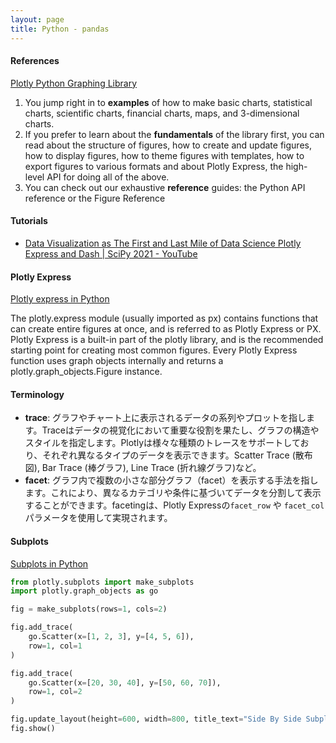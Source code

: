 ```yaml
---
layout: page
title: Python - pandas
---
```



#### References
[Plotly Python Graphing Library](https://plotly.com/python/)


1. You jump right in to **examples** of how to make basic charts, statistical charts, scientific charts, financial charts, maps, and 3-dimensional charts.
2. If you prefer to learn about the **fundamentals** of the library first, you can read about the structure of figures, how to create and update figures, how to display figures, how to theme figures with templates, how to export figures to various formats and about Plotly Express, the high-level API for doing all of the above.
3. You can check out our exhaustive **reference** guides: the Python API reference or the Figure Reference

#### Tutorials
* [Data Visualization as The First and Last Mile of Data Science Plotly Express and Dash | SciPy 2021 - YouTube](https://www.youtube.com/watch?v=FpCgG85g2Hw)

#### Plotly Express
[Plotly express in Python](https://plotly.com/python/plotly-express/)

The plotly.express module (usually imported as px) contains functions that can create entire figures at once, and is referred to as Plotly Express or PX. Plotly Express is a built-in part of the plotly library, and is the recommended starting point for creating most common figures. Every Plotly Express function uses graph objects internally and returns a plotly.graph_objects.Figure instance. 

#### Terminology
- **trace**: グラフやチャート上に表示されるデータの系列やプロットを指します。Traceはデータの視覚化において重要な役割を果たし、グラフの構造やスタイルを指定します。Plotlyは様々な種類のトレースをサポートしており、それぞれ異なるタイプのデータを表示できます。Scatter Trace (散布図), Bar Trace (棒グラフ), Line Trace (折れ線グラフ)など。
- **facet**: グラフ内で複数の小さな部分グラフ（facet）を表示する手法を指します。これにより、異なるカテゴリや条件に基づいてデータを分割して表示することができます。facetingは、Plotly Expressの`facet_row` や `facet_col` パラメータを使用して実現されます。

#### Subplots
[Subplots in Python](https://plotly.com/python/subplots/)

```python
from plotly.subplots import make_subplots
import plotly.graph_objects as go

fig = make_subplots(rows=1, cols=2)

fig.add_trace(
    go.Scatter(x=[1, 2, 3], y=[4, 5, 6]),
    row=1, col=1
)

fig.add_trace(
    go.Scatter(x=[20, 30, 40], y=[50, 60, 70]),
    row=1, col=2
)

fig.update_layout(height=600, width=800, title_text="Side By Side Subplots")
fig.show()
```